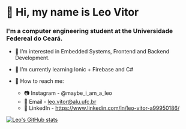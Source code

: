 # 👋 Hi, my name is Leo Vitor

### I'm a computer engineering student at the Universidade Federeal do Ceará.
- 👀 I’m interested in Embedded Systems, Frontend and Backend Development.
- 🌱 I’m currently learning Ionic + Firebase and C#



- :mag_right: How to reach me:
  - :camera: Instagram - @maybe_i_am_a_leo
  - :email: Email - leo.vitor@alu.ufc.br
  - :office: LinkedIn - https://www.linkedin.com/in/leo-vitor-a99950186/


[![Leo's GitHub stats](https://github-readme-stats.vercel.app/api?username=leo-vitor&show_icons=true&theme=radical)](https://github.com/anuraghazra/github-readme-stats)
